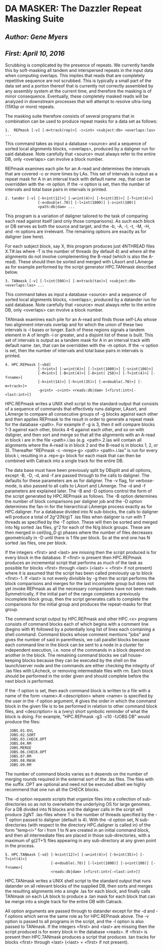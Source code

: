 
# DA MASKER: The Dazzler Repeat Masking Suite

## _Author:  Gene Myers_
## _First:   April 10, 2016_

Scrubbing is complicated by the presence of repeats.  We currently handle this by soft-masking all tandem and interspersed repeats in the input data when computing overlaps.  This implies that reads that are completely repetitive sequence are not scrubbed.  This is typically a small part of the data set and a portion thereof that is currently not correctly assembled by any assembly system at the current time, and therefore the masking is of minor consequence.  Eventually, these completely masked reads will be analyzed in downstream processes that will attempt to resolve ultra-long (15Kbp or more) repeats.

The masking suite therefore consists of several programs that in combination can be used to produce repeat masks for a data set as follows:

```
1.  REPmask [-v] [-m<track(rep)>] -c<int> <subject:db> <overlaps:las> ...
```

This command takes as input a database \<source\> and a sequence of sorted local alignments blocks, \<overlaps\>, produced by a daligner run for said database.  Note carefully that \<source\> must always refer to the entire DB, only \<overlaps\> can involve a block number.

REPmask examines each pile for an A-read and determines the intervals that are covered -c or more times by LAs.  This set of intervals is output as a repeat mask for A in an interval track with default name .rep, that can be overridden with the -m option.  If the -v option is set, then the number of intervals and total base pairs in intervals is printed.

```
2. tander [-v] [-k<int(12)>] [-w<int(4)>] [-h<int(35)>] [-T<int(4)>]
               [-e<double(.70)] [-l<int(1000)] [-s<int(100)]
               <path:db|dam> ...
```

This program is a variation of daligner tailored to the task of comparing each read against itself (and only those comparisons).   As such each block or DB serves as both the source and target, and the -b, -A, -I, -t, -M, -H, and -m options are irrelevant.  The remaining options are exactly as for daligner (see here).

For each subject block, say X, this program produces just 4NTHREAD files X.T#.las where -T is the number of threads (by default 4) and where all the alignments do not involve complementing the B-read (which is also the A-read).  These should then be sorted and merged with LAsort and LAmerge as for example performed by the script generator HPC.TANmask described below.

```
3. TANmask [-v] [-l<int(500)>] [-m<track(tan)>] <subject:db> <overlaps:las> ...
```

This command takes as input a database \<source\> and a sequence of sorted local alignments blocks, \<overlaps\>, produced by a datander run for said database.  Note carefully that \<source\> must always refer to the entire DB, only \<overlaps\> can involve a block number.

TANmask examines each pile for an A-read and finds those self-LAs whose two alignment intervals overlap and for which the union of these two intervals is -l bases or longer.  Each of these regions signals a tandem element in A of length -l or greater, and a disjoint list of these is built.  This set of intervals is output as a tandem mask for A in an interval track with default name .tan, that can be overridden with the -m option.  If the -v option is set, then the number of intervals and total base pairs in intervals is printed.

```
4. HPC.REPmask [-vbd]
               [-t<int>] [-w<int(6)>] [-l<int(1000)>] [-s<int(100)>]
               [-M<int>] [-B<int(4)>] [-D<int( 250)>] [-T<int(4)>] [-f<name>] 
               [-k<int(14)>] [-h<int(35)>] [-e<double(.70)>] [-m<track>]+
               -g<int> -c<int> <reads:db|dam> [<first:int>[-<last:int>]]
```

HPC.REPmask writes a UNIX shell script to the standard output that consists of a sequence of commands that effectively runs daligner, LAsort, and LAmerge to compare all consecutive groups of -g blocks against each other and then applies REPmask to the result in order to generate a repeat mask for the database \<path\>.   For example if -g is 3, then it will compare blocks 1-3 against each other, blocks 4-6 against each other, and so on with daligner, and then sort and merge so that all the alignments with an A-read in block i are in the file \<path\>.i.las (e.g. \<path\>.2.las will contain all alignments where the A-read is in block 2 and the B-read is in blocks 1, 2, or 3).  Thereafter "REPmask -c -mrep\<-g\> \<path\> \<path\>.i.las" is run for every block i, resulting in a .rep\<-g\> block for each mask that can then be combined with Catrack into a single track for the entire DB.

The data base must have been previously split by DBsplit and all options, except -B, -D, -d, and -f are passed through to the calls to daligner. The defaults for these parameters are as for daligner. The -v flag, for verbose-mode, is also passed to all calls to LAsort and LAmerge.  The -d and -f parameters are explained later.  The -B and -D options control the form of the script generated by HPC.REPmask as follows.  The -B option determines the number of block comparisons per daligner job and the -D option determines the fan-in for the hierarchical LAmerge process exactly as for HPC.daligner.  For a database divided into N sub-blocks, the calls to daligner will produce a total of 2g^2(N/g)T .las files when daligner is run with T threads as specified by the -T option.  These will then be sorted and merged into Ng sorted .las files, g^2 for each of the N/g block groups. These are then merged in ceil(log_D g) phases where the number of files decreases geometrically in -D until there is 1 file per block. So at the end one has N sorted .las files, one per block.

If the integers \<first\> and \<last\> are missing then the script produced is for every block in the database. If \<first\> is present then HPC.REPmask produces an incremental script that performs as much of the task as possible for blocks \<first\> through \<last\> (\<last\> = \<first\> if not present) where it is assumed that the script has been called previously up to block \<first\>-1.  If \<last\> is not evenly divisible by -g then the script performs the block comparisons and merges for the last incomplete group but does not yet invoke REPmask as all the necessary comparisons have not been made.  Symmetrically, if the initial part of the range completes a previously incomplete block group, then the script generates calls to complete the comparisons for the initial group and produces the repeat-masks for that group.

The command script output by HPC.REPmask and other HPC.\<x\> programs consists of command blocks each of which begins with a comment line (begins with #) followed by a potentially long list of lines each containing a shell command.  Command blocks whose comment mentions "jobs" and gives the number of said in parenthesis, we call parallel blocks because each command line in the block can be sent to a node in a cluster for independent execution, i.e. none of the commands in a block depend on another in the block.  The remaining command blocks we call house-keeping blocks because they can be executed by the shell on the launch/server node and the commands are either checking the integrity of .las files with LAcheck, or removing intermediate files with rm. Each block should be performed in the order given and should complete before the next block is performed.

If the -f option is set, then each command block is written to a file with a name of the form \<name\>.#.\<description\> where \<name\> is specified by the user in the -f option argument, # gives the order in which the command block in the given file is to be performed in relation to other command block files, and \<description\> is a (very) short symbolic reminder of what the block is doing.  For example, "HPC.REPmask -g3 -c10 -fJOBS DB" would produce the files:

```
  JOBS.01.OVL
  JOBS.02.SORT
  JOBS.03.CHECK.OPT
  JOBS.04.RM
  JOBS.MERGE
  JOBS.06.CHECK.OPT
  JOBS.07.RM
  JOBS.08.MASK
  JOBS.09.RM
```

The number of command blocks varies as it depends on the number of merging rounds required in the external sort of the .las files.  The files with the suffix .OPT are optional and need not be executed albeit we highly recommend that one run all the CHECK blocks.

The -d option requests scripts that organize files into a collection of sub-directories so as not to overwhelm the underlying OS for large genomes.  For a DB divided into N blocks and the daligner calls in the script will produce 2gNT .las-files where T is the number of threads specified by the -T option passed to daligner (default is 4).  With the -d option set, N sub-directories (with respect to the directory HPC.daligner is called in) of the form "temp\<i\>" for i from 1 to N are created in an initial command block, and then all intermediate files are placed in those sub-directories, with a maximum of g(2T+1) files appearing in any sub-directory at any given point in the process.

```
5. HPC.TANmask [-vd] [-k<int(12)>] [-w<int(4)>] [-h<int(35)>] [-T<int(4)>]
                     [-e<double(.70)] [-l<int(1000)] [-s<int(100)] [-f<name>]
                     <reads:db|dam> [<first:int>[-<last:int>]]
```

HPC.TANmask writes a UNIX shell script to the standard output that runs datander on all relevant blocks of the supplied DB, then sorts and merges the resulting alignments into a single .las for each block, and finally calls TANmask on each LA block to produce a .tan mask for each block that can be merge into a single track for the entire DB with Catrack.

All option arguments are passed through to datander except for the -d and -f options which serve the same role as for HPC.REPmask above.  The -v option is passed to all programs in the script, and the -l option is also passed to TANmask.  If the integers \<first\> and \<last\> are missing then the script produced is for every block in the database \<reads\>. If \<first\> is present then HPC.TANmask produces a script that produces .tan tracks for blocks \<first\> through \<last\> (\<last\> = \<first\> if not present).
